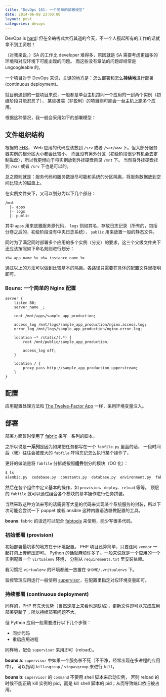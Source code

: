 ```yaml
---
title: "DevOps 101: 一个简单的部署模型"
date: 2014-06-08 23:00:00
layout: post
categories: devops
---
```


DevOps is [hard](http://jeffknupp.com/blog/2014/04/15/how-devops-is-killing-the-developer/)! 但在全<del>站</del>栈式大行其道的今天，不一个人揽起所有的工作的话就拿不到工资啦！


（对我来说，）SA 的工作比 developer 难得多，原因就是 SA 需要考虑更加多的环境和对应环境下可能出现的问题。
而这些没有章法的问题却经常是 ungoogleable 的。


一个项目对于 DevOps 来说，关键的地方是：怎么部署和怎么**持续地**进行部署 (continuous deployment)。


就目前遇到的一些项目来说，一般都是单台主机跑同一个应用的一到两个实例（初级阶段只能忍忍了），
某些极端（非盈利）的项目则可能会一台主机上跑多个应用。


根据这种情况，我一般会采用如下的部署模型：


## 文件组织结构

根据的 [FHS](http://en.wikipedia.org/wiki/Filesystem_Hierarchy_Standard)，
Web 应用的代码应该放到 `/srv` 或者 `/var/www` 下。但大部分服务器实例的根分区大小都会比较小，
而且没有另外分区（初级阶段很少有机会去定制磁盘），所以我更倾向于将实例放到外挂硬盘目录 `/mnt` 下。
当然将外挂硬盘挂到 `/var` 或者 `/srv` 下也是可以的。


总之原则就是：服务代码和服务数据尽可能和系统的分区隔离，将服务数据放到空间比较大的磁盘上。


在实例文件夹下，又可以划分为以下几个部分：

```
/mnt
  |- apps
  |- logs
  |- public
```

其中 `apps` 用来放置服务源代码， `logs` 则如其名，存放日志记录（所有的，包括分卷之后的，初级阶段没有中央日志系统），
`public` 用来放置一般的静态文件。


同时为了满足同时部署多个应用的多个实例（分支）的要求，这三个父级文件夹下还应该按照如下命名规则进行划分：

```
<%= app_name %>_<%= instance_name %>
```

通过以上的方法可以做到比较基本的隔离。各路径只需要在具体的配置文件里指明即可。


### Bouns: 一个简单的 Nginx 配置

```nginx
server {
    listen 80;
    server_name _;

    root /mnt/apps/sample_app_production;

    access_log /mnt/logs/sample_app_production/nginx.access.log;
    error_log /mnt/logs/sample_app_production/nginx.error.log;

    location ~* /static/(.*) {
        root /mnt/public/sample_app_production;

        access_log off;
    }

    location / {
        proxy_pass http://sample_app_production_upperstream;
    }
}
```

## 配置

应用配置处理方法和 [The Twelve-Factor App](http://12factor.net/config) 一样，采用环境变量注入。


## 部署

部署方面暂时使用了 [fabric](http://fabric.readthedocs.org/en/latest) 来写一系列的脚本。


之所以说是**一系列**是因为如果把任务都写在一个 `fabfile.py` 里面的话，
一段时间后（我）往往会被庞大的 `fabfile` 吓得忘记怎么执行某个操作了。


更好的做法是将 `fabfile` 分拆成按照**组件**划分的模块（OO 化）：

```bash
$ ls
alembic.py  codebase.py  constants.py  database.py  environment.py  fabfile.py  nginx.py  paths.py  supervisor.py  utils.py  virtualenv.py
```


然后在各个组件中定义基本的操作，如 `provision`、`deploy`、`reload` 等等。
顶层的 `fabfile` 就可以通过组合各个模块的基本操作进行任务拼装。


当然采取这种方法来写的话需要写大量的代码来实现某个系统服务的封装，所以下次可能会尝试一下 puppet 或者 ansible 这种内置语法糖做配置的工具。


**bouns**: fabric 的话还可以配合 [fabtools](http://fabtools.readthedocs.org) 来使用，能少写很多代码。


### 初始部署 (provision)

初始部署最坑爹的地方在于环境配置。 PHP 项目还算简单，只要连同 `vendor` 一起打包上传解压即可。
Python 的话就麻烦许多了。一般来说就是一个应用的一个实例配置一个 `virtualenv` 环境，
分别从 `requirements.txt` 里安装依赖。


我习惯把 `virtualenv` 的环境都统一放置在 `$HOME/.vritualenvs` 下。


监控管理应用运行一般使用 [supervisor](http://supervisord.org)，在配置里指定对应环境变量即可。


### 持续部署 (continuous deployment)

同样的，PHP 有先天优势（当然速度上来看也是缺陷），更新文件即可以完成应用部署更新了；所以持续部署问题不大。


但 Python 应用一般需要进行以下几个步骤：

- 同步代码
- 重启应用进程


同样地，配合 `supervisor` 来用即可（reload）。


**bouns a**: `supervisor` 中如果一个服务杀不死（不干净，经常出现在多进程的应用中），
可以指明 `killasgroup` / `stopasgroup` 来进行 `kill`。


**bouns b**: `supervisor` 的 `command` 不要用 shell 脚本来启动实例，
否则 reload 的时候不能正确 kill 实例的 pid，而是 kill shell 脚本的 pid；从而导致端口依旧被占用。
